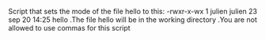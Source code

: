 Script that sets the mode of the file hello to this:
  -rwxr-x-wx 1 julien julien 23 sep 20 14:25 hello 
   .The file hello will be in the working directory 
   .You are not allowed to use commas for this script
